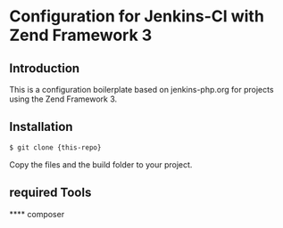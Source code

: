 # Configuration for Jenkins-CI with Zend Framework 3

## Introduction
This is a configuration boilerplate based on jenkins-php.org for projects using
the Zend Framework 3.

## Installation
```bash
$ git clone {this-repo}
```

Copy the files and the build folder to your project.

## required Tools
**** composer
